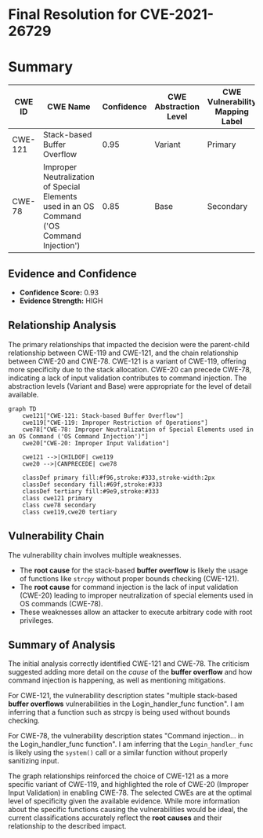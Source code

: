 # Final Resolution for CVE-2021-26729

# Summary
| CWE ID | CWE Name | Confidence | CWE Abstraction Level | CWE Vulnerability Mapping Label | CWE-Vulnerability Mapping Notes |
|---|---|---|---|---|---|
| CWE-121 | Stack-based Buffer Overflow | 0.95 | Variant | Primary | Allowed |
| CWE-78 | Improper Neutralization of Special Elements used in an OS Command ('OS Command Injection') | 0.85 | Base | Secondary | Allowed |

## Evidence and Confidence

*   **Confidence Score:** 0.93
*   **Evidence Strength:** HIGH

## Relationship Analysis
The primary relationships that impacted the decision were the parent-child relationship between CWE-119 and CWE-121, and the chain relationship between CWE-20 and CWE-78. CWE-121 is a variant of CWE-119, offering more specificity due to the stack allocation. CWE-20 can precede CWE-78, indicating a lack of input validation contributes to command injection. The abstraction levels (Variant and Base) were appropriate for the level of detail available.

```mermaid
graph TD
    cwe121["CWE-121: Stack-based Buffer Overflow"]
    cwe119["CWE-119: Improper Restriction of Operations"]
    cwe78["CWE-78: Improper Neutralization of Special Elements used in an OS Command ('OS Command Injection')"]
    cwe20["CWE-20: Improper Input Validation"]

    cwe121 -->|CHILDOF| cwe119
    cwe20 -->|CANPRECEDE| cwe78
    
    classDef primary fill:#f96,stroke:#333,stroke-width:2px
    classDef secondary fill:#69f,stroke:#333
    classDef tertiary fill:#9e9,stroke:#333
    class cwe121 primary
    class cwe78 secondary
    class cwe119,cwe20 tertiary
```

## Vulnerability Chain
The vulnerability chain involves multiple weaknesses.
  - The **root cause** for the stack-based **buffer overflow** is likely the usage of functions like `strcpy` without proper bounds checking (CWE-121).
  - The **root cause** for command injection is the lack of input validation (CWE-20) leading to improper neutralization of special elements used in OS commands (CWE-78).
  - These weaknesses allow an attacker to execute arbitrary code with root privileges.

## Summary of Analysis
The initial analysis correctly identified CWE-121 and CWE-78. The criticism suggested adding more detail on the *cause* of the **buffer overflow** and how command injection is happening, as well as mentioning mitigations.

For CWE-121, the vulnerability description states "multiple stack-based **buffer overflows** vulnerabilities in the Login_handler_func function". I am inferring that a function such as strcpy is being used without bounds checking.

For CWE-78, the vulnerability description states "Command injection... in the Login_handler_func function". I am inferring that the `Login_handler_func` is likely using the `system()` call or a similar function without properly sanitizing input.

The graph relationships reinforced the choice of CWE-121 as a more specific variant of CWE-119, and highlighted the role of CWE-20 (Improper Input Validation) in enabling CWE-78. The selected CWEs are at the optimal level of specificity given the available evidence. While more information about the specific functions causing the vulnerabilities would be ideal, the current classifications accurately reflect the **root causes** and their relationship to the described impact.